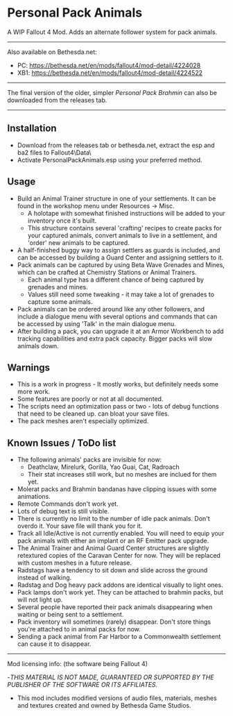 # Personal Pack Animals

A WIP Fallout 4 Mod. Adds an alternate follower system for pack animals.

-------------------------------------------------------------------------------------------------------

Also available on Bethesda.net:
- PC: https://bethesda.net/en/mods/fallout4/mod-detail/4224028
- XB1: https://bethesda.net/en/mods/fallout4/mod-detail/4224522

-------------------------------------------------------------------------------------------------------

The final version of the older, simpler *Personal Pack Brahmin* can also be downloaded from the releases tab.

-------------------------------------------------------------------------------------------------------

## Installation

- Download from the releases tab or bethesda.net, extract the esp and ba2 files to Fallout4\\Data\\
- Activate PersonalPackAnimals.esp using your preferred method.


## Usage

- Build an Animal Trainer structure in one of your settlements. It can be found in the workshop menu under Resources -> Misc.
	- A holotape with somewhat finished instructions will be added to your inventory once it's built.
	- This structure contains several 'crafting' recipes to create packs for your captured animals, convert animals to live in a settlement, and 'order' new animals to be captured.
- A half-finished buggy way to assign settlers as guards is included, and can be accessed by building a Guard Center and assigning settlers to it.
- Pack animals can be captured by using Beta Wave Grenades and Mines, which can be crafted at Chemistry Stations or Animal Trainers.
	- Each animal type has a different chance of being captured by grenades and mines.
	- Values still need some tweaking - it may take a lot of grenades to capture some animals.
- Pack animals can be ordered around like any other followers, and include a dialogue menu with several options and commands that can be accessed by using 'Talk' in the main dialogue menu.
- After building a pack, you can upgrade it at an Armor Workbench to add tracking capabilities and extra pack capacity. Bigger packs will slow animals down.


## Warnings

- This is a work in progress - It mostly works, but definitely needs some more work. 
- Some features are poorly or not at all documented.
- The scripts need an optimization pass or two - lots of debug functions that need to be cleaned up.
 can bloat your save files.
- The pack meshes aren't especially optimized.


## Known Issues / ToDo list

- The following animals' packs are invisible for now:
	- Deathclaw, Mirelurk, Gorilla, Yao Guai, Cat, Radroach
	- Their stat increases still work, but no meshes are inclued for them yet.
- Molerat packs and Brahmin bandanas have clipping issues with some animations.
- Remote Commands don't work yet.
- Lots of debug text is still visible.
- There is currently no limit to the number of idle pack animals. Don't overdo it. Your save file will thank you for it.
- Track all Idle/Active is not currently enabled. You will need to equip your pack animals with either an implant or an RF Emitter pack upgrade.
- The Animal Trainer and Animal Guard Center structures are slightly retextured copies of the Caravan Center for now. They will be replaced with custom meshes in a future release.
- Radstags have a tendency to sit down and slide across the ground instead of walking.
- Radstag and Dog heavy pack addons are identical visually to light ones.
- Pack lamps don't work yet. They can be attached to brahmin packs, but will not light up.
- Several people have reported their pack animals disappearing when waiting or being sent to a settlement.
- Pack inventory will sometimes (rarely) disappear. Don't store things you're attached to in animal packs for now.
- Sending a pack animal from Far Harbor to a Commonwealth settlement can cause it to disappear.


-------------------------------------------------------------------------------------------------------
Mod licensing info: (the software being Fallout 4) 

-*THIS MATERIAL IS NOT MADE, GUARANTEED OR SUPPORTED BY THE PUBLISHER OF THE SOFTWARE OR ITS AFFILIATES.*
- This mod includes modified versions of audio files, materials, meshes and textures created and owned by Bethesda Game Studios.
